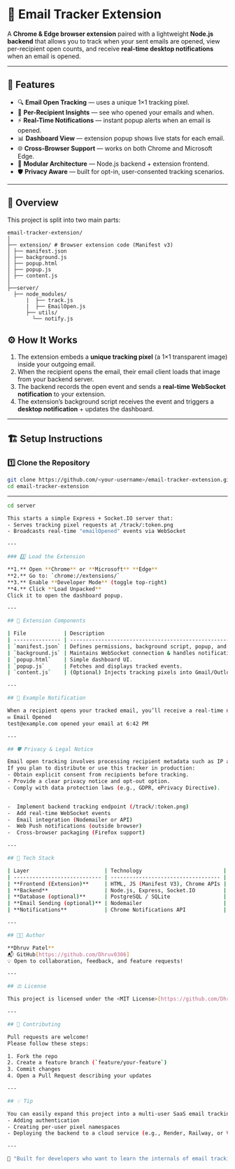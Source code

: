 # 📧 Email Tracker Extension

A **Chrome & Edge browser extension** paired with a lightweight **Node.js backend** that allows you to track when your sent emails are opened, view per-recipient open counts, and receive **real-time desktop notifications** when an email is opened.

---

## 🚀 Features

- 🔍 **Email Open Tracking** — uses a unique 1×1 tracking pixel.
- 👥 **Per-Recipient Insights** — see who opened your emails and when.  
- ⚡ **Real-Time Notifications** — instant popup alerts when an email is opened.
- 📊 **Dashboard View** — extension popup shows live stats for each email.
- 🌐 **Cross-Browser Support** — works on both Chrome and Microsoft Edge.
- 🧩 **Modular Architecture** — Node.js backend + extension frontend.
- 🛡️ **Privacy Aware** — built for opt-in, user-consented tracking scenarios.

---

## 🧠 Overview

This project is split into two main parts:

```
email-tracker-extension/
│
├── extension/ # Browser extension code (Manifest v3)
│ ├── manifest.json
│ ├── background.js
│ ├── popup.html
│ ├── popup.js
│ ├── content.js
│
├──server/
  ├── node_modules/
      |  ├── track.js
      |  ├── EmailOpen.js
      ├── utils/
        └── notify.js
```

## ⚙️ How It Works

1. The extension embeds a **unique tracking pixel** (a 1×1 transparent image) inside your outgoing email.  
2. When the recipient opens the email, their email client loads that image from your backend server.  
3. The backend records the open event and sends a **real-time WebSocket notification** to your extension.  
4. The extension’s background script receives the event and triggers a **desktop notification** + updates the dashboard.

---

## 🏗️ Setup Instructions

### 1️⃣ Clone the Repository

```bash
git clone https://github.com/<your-username>/email-tracker-extension.git
cd email-tracker-extension
```
--- 

```bash
cd server

This starts a simple Express + Socket.IO server that:
- Serves tracking pixel requests at /track/:token.png
- Broadcasts real-time "emailOpened" events via WebSocket

---

### 3️⃣ Load the Extension

**1.** Open **Chrome** or **Microsoft** **Edge**
**2.** Go to: `chrome://extensions/`
**3.** Enable **Developer Mode** (toggle top-right)
**4.** Click **Load Unpacked**
Click it to open the dashboard popup.

---

## 🧩 Extension Components

| File            | Description                                                            |
| --------------- | ---------------------------------------------------------------------- |
| `manifest.json` | Defines permissions, background script, popup, and icons.              |
| `background.js` | Maintains WebSocket connection & handles notifications.                |
| `popup.html`    | Simple dashboard UI.                                                   |
| `popup.js`      | Fetches and displays tracked events.                                   |
| `content.js`    | (Optional) Injects tracking pixels into Gmail/Outlook compose windows. |

---

## 🧾 Example Notification

When a recipient opens your tracked email, you’ll receive a real-time notification like:
✉️ Email Opened
test@example.com opened your email at 6:42 PM

---

## 🛡️ Privacy & Legal Notice

Email open tracking involves processing recipient metadata such as IP addresses and user agents.
If you plan to distribute or use this tracker in production:
- Obtain explicit consent from recipients before tracking.
- Provide a clear privacy notice and opt-out option.
- Comply with data protection laws (e.g., GDPR, ePrivacy Directive).


-  Implement backend tracking endpoint (/track/:token.png)
-  Add real-time WebSocket events
-  Email integration (Nodemailer or API)
-  Web Push notifications (outside browser)
-  Cross-browser packaging (Firefox support)

---

## 🧰 Tech Stack

| Layer                        | Technology                          |
| ---------------------------- | ----------------------------------- |
| **Frontend (Extension)**     | HTML, JS (Manifest V3), Chrome APIs |
| **Backend**                  | Node.js, Express, Socket.IO         |
| **Database (optional)**      | PostgreSQL / SQLite                 |
| **Email Sending (optional)** | Nodemailer                          |
| **Notifications**            | Chrome Notifications API            |

---

## 🧑‍💻 Author

**Dhruv Patel**
📬 GitHub[https://github.com/Dhruv0306]
💡 Open to collaboration, feedback, and feature requests!

---

## ⚖️ License

This project is licensed under the <MIT License>[https://github.com/Dhruv0306/email-tracker-extension/blob/main/LICENSE].

---

## 💬 Contributing

Pull requests are welcome!
Please follow these steps:

1. Fork the repo
2. Create a feature branch (`feature/your-feature`)
3. Commit changes
4. Open a Pull Request describing your updates

---

## 💡 Tip

You can easily expand this project into a multi-user SaaS email tracking platform by:
- Adding authentication
- Creating per-user pixel namespaces
- Deploying the backend to a cloud service (e.g., Render, Railway, or Vercel)

---

💬 "Built for developers who want to learn the internals of email tracking and privacy-safe telemetry."
